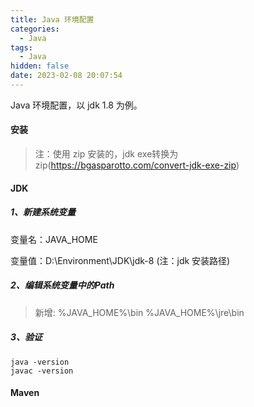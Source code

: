 ```yaml
---
title: Java 环境配置
categories:
  - Java
tags:
  - Java
hidden: false
date: 2023-02-08 20:07:54
---
```


Java 环境配置，以 jdk 1.8 为例。

<!-- more -->

#### 安装

> 注：使用 zip 安装的，jdk exe转换为zip(https://bgasparotto.com/convert-jdk-exe-zip)

#### JDK

##### 1、新建系统变量

变量名：JAVA_HOME

变量值：D:\Environment\JDK\jdk-8 (注：jdk 安装路径)

##### 2、编辑系统变量中的Path

>新增:
>%JAVA_HOME%\bin
>%JAVA_HOME%\jre\bin

##### 3、验证

```shell
java -version
javac -version
```



#### Maven
